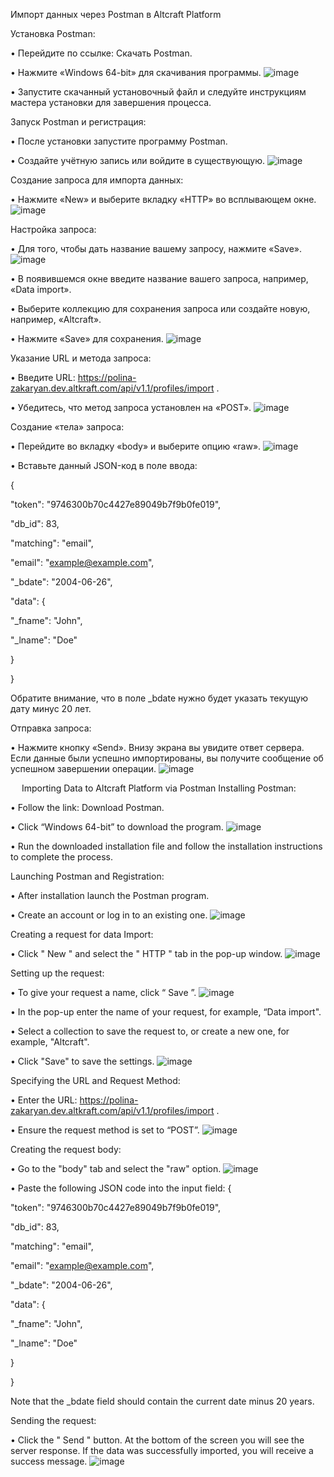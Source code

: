 Импорт данных через Postman в Altcraft Platform

Установка Postman:

•	Перейдите по ссылке: Скачать Postman.

•	Нажмите «Windows 64-bit» для скачивания программы.
![image](https://github.com/ntrukhnin/ntrukhnin/assets/173993952/1af21d9b-4607-457b-989f-f9837fc5ba1e)

•	Запустите скачанный установочный файл и следуйте инструкциям мастера установки для завершения процесса.

Запуск Postman и регистрация:

•	После установки запустите программу Postman. 

•	Создайте учётную запись или войдите в существующую.
![image](https://github.com/ntrukhnin/ntrukhnin/assets/173993952/2fb06bcc-8bc5-4a21-9c9a-6134ea2e36af)

Создание запроса для импорта данных:

•	Нажмите «New» и выберите вкладку «HTTP» во всплывающем окне.
![image](https://github.com/ntrukhnin/ntrukhnin/assets/173993952/d87e1042-a5ca-4a82-bbfc-3cf4696ba7ed)

Настройка запроса:

•	Для того, чтобы дать название вашему запросу, нажмите «Save».
![image](https://github.com/ntrukhnin/ntrukhnin/assets/173993952/ed744237-5be4-4682-9a8a-0f41969405fd)

•	В появившемся окне введите название вашего запроса, например, «Data import».

•	Выберите коллекцию для сохранения запроса или создайте новую, например, «Altcraft».

•	Нажмите «Save» для сохранения.
![image](https://github.com/ntrukhnin/ntrukhnin/assets/173993952/24d8af15-9555-4d53-94ed-14dcf23f83e4)


Указание URL и метода запроса:

•	Введите URL: https://polina-zakaryan.dev.altkraft.com/api/v1.1/profiles/import .

•	Убедитесь, что метод запроса установлен на «POST».
![image](https://github.com/ntrukhnin/ntrukhnin/assets/173993952/e1d9ace6-a9b0-40fa-a444-6d6ac3a7beef)

Создание «тела» запроса:

•	Перейдите во вкладку «body» и выберите опцию «raw».
![image](https://github.com/ntrukhnin/ntrukhnin/assets/173993952/8568e054-014d-4a32-97d2-efd63852c77a)

•	Вставьте данный JSON-код в поле ввода:

{

"token": "9746300b70c4427e89049b7f9b0fe019",

"db_id": 83,

"matching": "email",

"email": "example@example.com",

"_bdate": "2004-06-26",

"data": {

"_fname": "John",

"_lname": "Doe"

}

}

Обратите внимание, что в поле _bdate нужно будет указать текущую дату минус 20 лет.

Отправка запроса:

•	Нажмите кнопку «Send». Внизу экрана вы увидите ответ сервера. Если данные были успешно импортированы, вы получите сообщение об успешном завершении операции.
![image](https://github.com/ntrukhnin/ntrukhnin/assets/173993952/2a1f31bd-8553-4f50-ac32-34710a4d7bb9)

 

 
Importing Data to Altcraft Platform via Postman
Installing Postman:

•	Follow the link: Download Postman.

•	Click “Windows 64-bit” to download the program.
![image](https://github.com/ntrukhnin/ntrukhnin/assets/173993952/1af21d9b-4607-457b-989f-f9837fc5ba1e)

•	Run the downloaded installation file and follow the installation instructions to complete the process.

Launching Postman and Registration:

•	After installation launch the Postman program.

•	Create an account or log in to an existing one.
![image](https://github.com/ntrukhnin/ntrukhnin/assets/173993952/2fb06bcc-8bc5-4a21-9c9a-6134ea2e36af)

Creating a request for data Import:

•	Click " New " and select the " HTTP " tab in the pop-up window.
![image](https://github.com/ntrukhnin/ntrukhnin/assets/173993952/d87e1042-a5ca-4a82-bbfc-3cf4696ba7ed)

Setting up the request:

•	To give your request a name, click “ Save ”.
![image](https://github.com/ntrukhnin/ntrukhnin/assets/173993952/ed744237-5be4-4682-9a8a-0f41969405fd)

•	In the pop-up enter the name of your request, for example, “Data import".

•	Select a collection to save the request to, or create a new one, for example, "Altcraft".

•	Click "Save" to save the settings.
![image](https://github.com/ntrukhnin/ntrukhnin/assets/173993952/24d8af15-9555-4d53-94ed-14dcf23f83e4)

Specifying the URL and Request Method:

•	Enter the URL: https://polina-zakaryan.dev.altkraft.com/api/v1.1/profiles/import .

•	 Ensure the request method is set to “POST”.
![image](https://github.com/ntrukhnin/ntrukhnin/assets/173993952/e1d9ace6-a9b0-40fa-a444-6d6ac3a7beef)

Creating the request body:

•	Go to the "body" tab and select the "raw" option.
![image](https://github.com/ntrukhnin/ntrukhnin/assets/173993952/8568e054-014d-4a32-97d2-efd63852c77a)

•	Paste the following JSON code into the input field:
{

"token": "9746300b70c4427e89049b7f9b0fe019",

"db_id": 83,

"matching": "email",

"email": "example@example.com",

"_bdate": "2004-06-26",

"data": {

"_fname": "John",

"_lname": "Doe"

}

}


Note that the _bdate field should contain the current date minus 20 years.

Sending the request:

•	Click the " Send " button. At the bottom of the screen you will see the server response. If the data was successfully imported, you will receive a success message.
![image](https://github.com/ntrukhnin/ntrukhnin/assets/173993952/2a1f31bd-8553-4f50-ac32-34710a4d7bb9)
